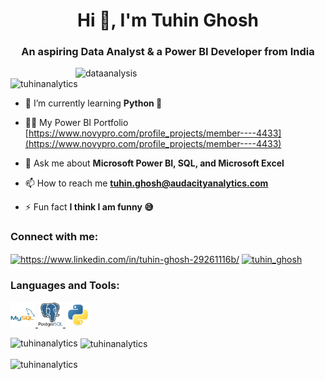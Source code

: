 <h1 align="center">Hi 👋, I'm Tuhin Ghosh</h1>
<h3 align="center">An aspiring Data Analyst & a Power BI Developer from India</h3>

<img align="right" alt="dataanalysis" width="400" src="https://i.pinimg.com/originals/fc/71/63/fc71635c7f1b09ed30413f59bb749582.gif">

<p align="left"> <img src="https://komarev.com/ghpvc/?username=tuhinanalytics&label=Profile%20views&color=0e75b6&style=flat" alt="tuhinanalytics" /> </p>

- 🌱 I’m currently learning **Python 🐍**

- 👨‍💻 My Power BI Portfolio [https://www.novypro.com/profile_projects/member----4433](https://www.novypro.com/profile_projects/member----4433)

- 💬 Ask me about **Microsoft Power BI, SQL, and Microsoft Excel**

- 📫 How to reach me **tuhin.ghosh@audacityanalytics.com**

- ⚡ Fun fact **I think I am funny 😅**

<h3 align="left">Connect with me:</h3>
<p align="left">
<a href="https://linkedin.com/in/https://www.linkedin.com/in/tuhin-ghosh-29261116b/" target="blank"><img align="center" src="https://raw.githubusercontent.com/rahuldkjain/github-profile-readme-generator/master/src/images/icons/Social/linked-in-alt.svg" alt="https://www.linkedin.com/in/tuhin-ghosh-29261116b/" height="30" width="40" /></a>
<a href="https://www.hackerrank.com/tuhin_ghosh" target="blank"><img align="center" src="https://raw.githubusercontent.com/rahuldkjain/github-profile-readme-generator/master/src/images/icons/Social/hackerrank.svg" alt="tuhin_ghosh" height="30" width="40" /></a>
</p>

<h3 align="left">Languages and Tools:</h3>
<p align="left"> <a href="https://www.mysql.com/" target="_blank" rel="noreferrer"> <img src="https://raw.githubusercontent.com/devicons/devicon/master/icons/mysql/mysql-original-wordmark.svg" alt="mysql" width="40" height="40"/> </a> <a href="https://www.postgresql.org" target="_blank" rel="noreferrer"> <img src="https://raw.githubusercontent.com/devicons/devicon/master/icons/postgresql/postgresql-original-wordmark.svg" alt="postgresql" width="40" height="40"/> </a> <a href="https://www.python.org" target="_blank" rel="noreferrer"> <img src="https://raw.githubusercontent.com/devicons/devicon/master/icons/python/python-original.svg" alt="python" width="40" height="40"/> </a> </p>

<p><img align="left" src="https://github-readme-stats.vercel.app/api/top-langs?username=tuhinanalytics&show_icons=true&locale=en&layout=compact" alt="tuhinanalytics" /></p>

<p>&nbsp;<img align="center" src="https://github-readme-stats.vercel.app/api?username=tuhinanalytics&show_icons=true&locale=en" alt="tuhinanalytics" /></p>

<p><img align="center" src="https://github-readme-streak-stats.herokuapp.com/?user=tuhinanalytics&" alt="tuhinanalytics" /></p>
